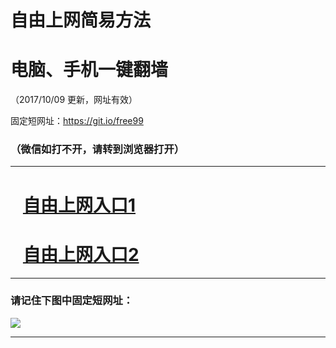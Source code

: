 ﻿# 自由上网简易方法

# 电脑、手机一键翻墙

（2017/10/09 更新，网址有效）

固定短网址：https://git.io/free99

### （微信如打不开，请转到浏览器打开）


***





# &nbsp;&nbsp; <a href="http://ft71067146.fwq-tz-1001.info/fwqtz01.html?t=100900113921 " target="_blank">自由上网入口1</a>
# &nbsp;&nbsp; <a href="http://ft1116811983.fwq-tz-1002.info/fwqtz02.html?t=100900113990 " target="_blank">自由上网入口2</a>
***

### 请记住下图中固定短网址：

<img src="https://s3-us-west-2.amazonaws.com/fwq-1001/yjfq-20170905okok.png" /> 


***

